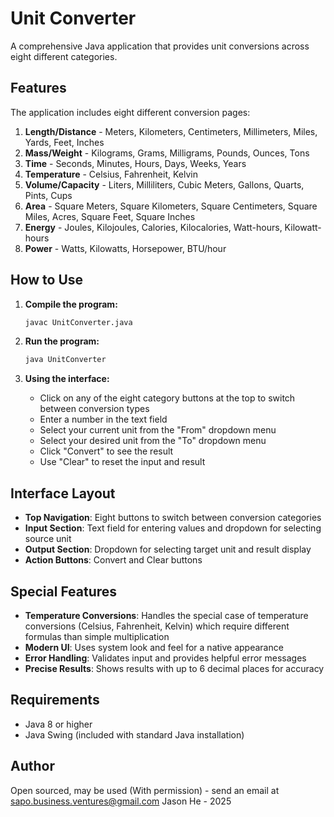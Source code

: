 # Unit Converter

A comprehensive Java application that provides unit conversions across eight different categories.

## Features

The application includes eight different conversion pages:

1. **Length/Distance** - Meters, Kilometers, Centimeters, Millimeters, Miles, Yards, Feet, Inches
2. **Mass/Weight** - Kilograms, Grams, Milligrams, Pounds, Ounces, Tons
3. **Time** - Seconds, Minutes, Hours, Days, Weeks, Years
4. **Temperature** - Celsius, Fahrenheit, Kelvin
5. **Volume/Capacity** - Liters, Milliliters, Cubic Meters, Gallons, Quarts, Pints, Cups
6. **Area** - Square Meters, Square Kilometers, Square Centimeters, Square Miles, Acres, Square Feet, Square Inches
7. **Energy** - Joules, Kilojoules, Calories, Kilocalories, Watt-hours, Kilowatt-hours
8. **Power** - Watts, Kilowatts, Horsepower, BTU/hour

## How to Use

1. **Compile the program:**
   ```bash
   javac UnitConverter.java
   ```

2. **Run the program:**
   ```bash
   java UnitConverter
   ```

3. **Using the interface:**
   - Click on any of the eight category buttons at the top to switch between conversion types
   - Enter a number in the text field
   - Select your current unit from the "From" dropdown menu
   - Select your desired unit from the "To" dropdown menu
   - Click "Convert" to see the result
   - Use "Clear" to reset the input and result

## Interface Layout

- **Top Navigation**: Eight buttons to switch between conversion categories
- **Input Section**: Text field for entering values and dropdown for selecting source unit
- **Output Section**: Dropdown for selecting target unit and result display
- **Action Buttons**: Convert and Clear buttons

## Special Features

- **Temperature Conversions**: Handles the special case of temperature conversions (Celsius, Fahrenheit, Kelvin) which require different formulas than simple multiplication
- **Modern UI**: Uses system look and feel for a native appearance
- **Error Handling**: Validates input and provides helpful error messages
- **Precise Results**: Shows results with up to 6 decimal places for accuracy

## Requirements

- Java 8 or higher
- Java Swing (included with standard Java installation)

## Author

Open sourced, may be used (With permission) - send an email at sapo.business.ventures@gmail.com
Jason He - 2025 